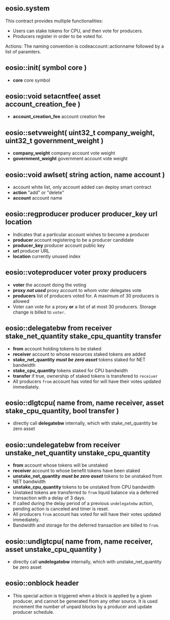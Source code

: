 eosio.system
----------

This contract provides multiple functionalities:
- Users can stake tokens for CPU, and then vote for producers.
- Producers register in order to be voted for.

Actions:
The naming convention is codeaccount::actionname followed by a list of paramters.

## eosio::init( symbol core )
   - **core** core symbol

## eosio::void setacntfee( asset account_creation_fee )
   - **account_creation_fee** account creation fee
   
## eosio::setvweight( uint32_t company_weight, uint32_t government_weight )
   - **company_weight** company account vote weight
   - **government_weight** government account vote weight

## eosio::void awlset( string action, name account )
   - account white list, only account added can deploy smart contract
   - **action** "add" or "delete"
   - **account** account name

## eosio::regproducer producer producer_key url location
   - Indicates that a particular account wishes to become a producer
   - **producer** account registering to be a producer candidate
   - **producer_key** producer account public key
   - **url** producer URL
   - **location** currently unused index

## eosio::voteproducer voter proxy producers
   - **voter** the account doing the voting
   - **proxy** ***not used*** proxy account to whom voter delegates vote
   - **producers** list of producers voted for. A maximum of 30 producers is allowed
   - Voter can vote for a proxy __or__ a list of at most 30 producers. Storage change is billed to `voter`.

## eosio::delegatebw from receiver stake\_net\_quantity stake\_cpu\_quantity transfer
   - **from** account holding tokens to be staked
   - **receiver** account to whose resources staked tokens are added
   - **stake\_net\_quantity** ***must be zero asset*** tokens staked for NET bandwidth
   - **stake\_cpu\_quantity** tokens staked for CPU bandwidth
   - **transfer** if true, ownership of staked tokens is transfered to `receiver`
   - All producers `from` account has voted for will have their votes updated immediately.

## eosio::dlgtcpu( name from, name receiver, asset stake_cpu_quantity, bool transfer )
   - directly call **delegatebw** internally, which with stake_net_quantity be zero asset

## eosio::undelegatebw from receiver unstake\_net\_quantity unstake\_cpu\_quantity
   - **from** account whose tokens will be unstaked
   - **receiver** account to whose benefit tokens have been staked
   - **unstake\_net\_quantity** ***must be zero asset*** tokens to be unstaked from NET bandwidth
   - **unstake\_cpu\_quantity** tokens to be unstaked from CPU bandwidth
   - Unstaked tokens are transferred to `from` liquid balance via a deferred transaction with a delay of 3 days.
   - If called during the delay period of a previous `undelegatebw` action, pending action is canceled and timer is reset.
   - All producers `from` account has voted for will have their votes updated immediately.
   - Bandwidth and storage for the deferred transaction are billed to `from`.

## eosio::undlgtcpu( name from, name receiver, asset unstake_cpu_quantity )
   - directly call **undelegatebw** internally, which with unstake_net_quantity be zero asset

## eosio::onblock header
   - This special action is triggered when a block is applied by a given producer, and cannot be generated from
     any other source. It is used increment the number of unpaid blocks by a producer and update producer schedule.
